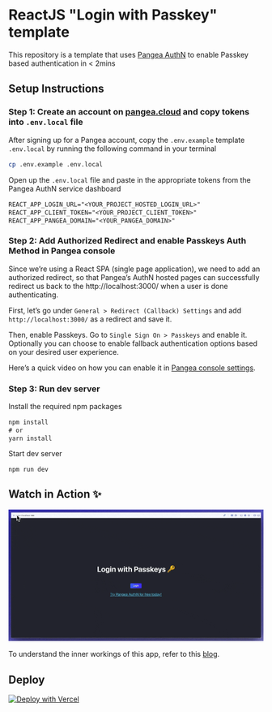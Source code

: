 # ReactJS "Login with Passkey" template

This repository is a template that uses [Pangea AuthN](https://l.pangea.cloud/6YIN6PM) to enable Passkey based authentication in < 2mins

## Setup Instructions

### Step 1: Create an account on [pangea.cloud](https://console.pangea.cloud/?utm_source=github&utm_medium=react-authn-passkeys-template) and copy tokens into `.env.local` file
After signing up for a Pangea account, copy the `.env.example` template `.env.local` by running the following command in your terminal
```bash
cp .env.example .env.local
```
Open up the `.env.local` file and paste in the appropriate tokens from the Pangea AuthN service dashboard
```
REACT_APP_LOGIN_URL="<YOUR_PROJECT_HOSTED_LOGIN_URL>"
REACT_APP_CLIENT_TOKEN="<YOUR_PROJECT_CLIENT_TOKEN>"
REACT_APP_PANGEA_DOMAIN="<YOUR_PANGEA_DOMAIN>"
```

### Step 2: Add Authorized Redirect and enable Passkeys Auth Method in Pangea console
Since we’re using a React SPA (single page application), we need to add an authorized redirect, so that Pangea’s AuthN hosted pages can successfully redirect us back to the http://localhost:3000/ when a user is done authenticating.

First, let’s go under `General > Redirect (Callback) Settings` and add `http://localhost:3000/` as a redirect and save it.

Then, enable Passkeys. Go to `Single Sign On > Passkeys` and enable it. Optionally you can choose to enable fallback authentication options based on your desired user experience.

Here’s a quick video on how you can enable it in [Pangea console settings](https://youtu.be/M2kPx1WteEE).

### Step 3: Run dev server
Install the required npm packages
```
npm install
# or
yarn install
```
Start dev server
```
npm run dev
```

## Watch in Action ✨
![Login with Passkeys demo](./misc/passkey-demo.gif)

To understand the inner workings of this app, refer to this [blog](https://pangea.cloud/blog/add-passkeys-to-reactjs-in-2mins/?utm_source=github&utm_medium=reactjs-passkeys-readme).

## Deploy
<!-- Deploy with Vercel button -->
[![Deploy with Vercel](https://vercel.com/button)](https://vercel.com/new/clone?repository-url=https%3A%2F%2Fgithub.com%2Fpangeacyber%2Freact-authn-passkeys-template&env=REACT_APP_LOGIN_URL,REACT_APP_CLIENT_TOKEN,REACT_APP_PANGEA_DOMAIN&envDescription=To%20get%20the%20following%20environment%20variables%2C%20signup%20for%20a%20free%20Pangea%20account%20at%20https%3A%2F%2Fl.pangea.cloud%2F6YIN6PM%20and%20grab%20your%20tokens%20from%20AuthN%20%3E%20Overview%20%3E%20Tokens&envLink=https%3A%2F%2Fl.pangea.cloud%2F6YIN6PM&demo-title=ReactJS%20%2B%20Pangea%20AuthN%20%22Login%20with%20Passkey%22%20Template&demo-description=Add%20Pangea%20AuthN%20%22Login%20with%20Passkey%22%20in%20%3C%202mins%20with%20this%20template.)
